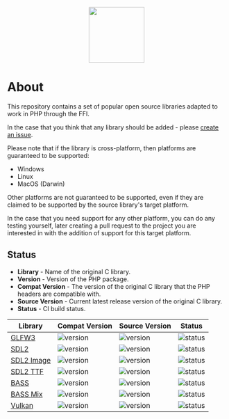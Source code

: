 <p align="center">
    <a href="https://github.com/ffi-headers">
        <img src="https://avatars.githubusercontent.com/u/101121010?s=256" width="128" />
    </a>
</p>

# About

This repository contains a set of popular open source libraries adapted to
work in PHP through the FFI.

In the case that you think that any library should be added - please [create
an issue](https://github.com/php-ffi-headers/.github/issues).

Please note that if the library is cross-platform, then platforms are guaranteed
to be supported:

- Windows
- Linux
- MacOS (Darwin)

Other platforms are not guaranteed to be supported, even if they are claimed
to be supported by the source library's target platform.

In the case that you need support for any other platform, you can do any
testing yourself, later creating a pull request to the project you are
interested in with the addition of support for this target platform.

## Status

- **Library** - Name of the original C library.
- **Version** - Version of the PHP package.
- **Compat Version** - The version of the original C library that the PHP
  headers are compatible with.
- **Source Version** - Current latest release version of the original C library.
- **Status** - CI build status.

<center>

| Library                                                             | Compat Version                                                                           | Source Version                                                                                                          | Status                                                                                     |
|---------------------------------------------------------------------|------------------------------------------------------------------------------------------|-------------------------------------------------------------------------------------------------------------------------|--------------------------------------------------------------------------------------------|
| [GLFW3](https://github.com/php-ffi-headers/glfw3-headers)           | ![version](https://img.shields.io/badge/GLFW3-3.3.8-004953.svg?style=flat-square)        | ![version](https://img.shields.io/github/v/tag/glfw/glfw?color=cc3c20&label=GLFW3&style=flat-square)                    | ![status](https://github.com/php-ffi-headers/glfw3-headers/workflows/build/badge.svg)      |
| [SDL2](https://github.com/php-ffi-headers/sdl2-headers)             | ![version](https://img.shields.io/badge/SDL2-2.24.0-004953.svg?style=flat-square)        | ![version](https://img.shields.io/github/v/tag/libsdl-org/SDL?color=cc3c20&label=SDL2&style=flat-square)                | ![status](https://github.com/php-ffi-headers/sdl2-headers/workflows/build/badge.svg)       |
| [SDL2 Image](https://github.com/php-ffi-headers/sdl2-image-headers) | ![version](https://img.shields.io/badge/SDL2%20Image-2.6.1-004953.svg?style=flat-square) | ![version](https://img.shields.io/github/v/tag/libsdl-org/SDL_image?color=cc3c20&label=SDL2%20Image&style=flat-square)  | ![status](https://github.com/php-ffi-headers/sdl2-image-headers/workflows/build/badge.svg) |
| [SDL2 TTF](https://github.com/php-ffi-headers/sdl2-ttf-headers)     | ![version](https://img.shields.io/badge/SDL2%20TTF-2.20.0-004953.svg?style=flat-square)  | ![version](https://img.shields.io/github/v/tag/libsdl-org/SDL_ttf?color=cc3c20&label=SDL2%20TTF&style=flat-square)      | ![status](https://github.com/php-ffi-headers/sdl2-ttf-headers/workflows/build/badge.svg)   |
| [BASS](https://github.com/php-ffi-headers/bass-headers)             | ![version](https://img.shields.io/badge/BASS-2.4.16-004953.svg?style=flat-square)        | ![version](https://img.shields.io/badge/BASS-not%20available-lightgrey?style=flat-square)                               | ![status](https://github.com/php-ffi-headers/bass-headers/workflows/build/badge.svg)       |
| [BASS Mix](https://github.com/php-ffi-headers/bass-mix-headers)     | ![version](https://img.shields.io/badge/BASS%20Mix-2.4.16-004953.svg?style=flat-square)  | ![version](https://img.shields.io/badge/BASS%20Mix-not%20available-lightgrey?style=flat-square)                         | ![status](https://github.com/php-ffi-headers/bass-mix-headers/workflows/build/badge.svg)   |
| [Vulkan](https://github.com/php-ffi-headers/vulkan-headers)         | ![version](https://img.shields.io/badge/Vulkan-1.3.224-004953.svg?style=flat-square)     | ![version](https://img.shields.io/github/v/tag/KhronosGroup/Vulkan-Headers?color=cc3c20&label=Vulkan&style=flat-square) | ![status](https://github.com/php-ffi-headers/vulkan-headers/workflows/build/badge.svg)     |

</center>

